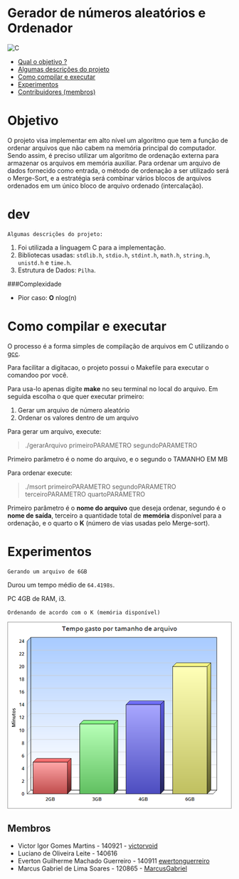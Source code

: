 # Gerador de números aleatórios e Ordenador

![C](https://img.shields.io/badge/language-c-green.svg?style=flat-square)

- [Qual o objetivo ?](#objetivo)
- [Algumas descrições do projeto](#dev)
- [Como compilar e executar](#como-compilar-e-executar)
- [Experimentos](#experimentos)
- [Contribuidores (membros)](#membros)

# Objetivo

O projeto visa implementar em alto nível um algoritmo que tem a função de ordenar arquivos que não cabem na memória principal do computador. Sendo assim, é preciso utilizar um algoritmo de ordenação externa para armazenar os arquivos em memória auxiliar. Para ordenar um arquivo de dados fornecido como entrada, o método de ordenação a ser utilizado será o Merge-Sort, e a estratégia será combinar vários blocos de arquivos ordenados em um único bloco de arquivo ordenado (intercalação).

# dev

    Algumas descrições do projeto:

1. Foi utilizada a linguagem C para a implementação.
2. Bibliotecas usadas: `stdlib.h`, `stdio.h`, `stdint.h`, `math.h`, `string.h`, `unistd.h` e `time.h`.
3. Estrutura de Dados: `Pilha`.

###Complexidade

- Pior caso: **O** nlog(n)

# Como compilar e executar

O processo é a forma simples de compilação de arquivos em C utilizando o [gcc](https://gcc.gnu.org/).

Para facilitar a digitacao, o projeto possui o Makefile para executar o comandoo por você.

Para usa-lo apenas digite **make** no seu terminal no local do arquivo. Em seguida escolha o que quer executar primeiro:

1. Gerar um arquivo de número aleatório
2. Ordenar os valores dentro de um arquivo

Para gerar um arquivo, execute:

> ./gerarArquivo primeiroPARAMETRO segundoPARAMETRO

Primeiro parâmetro é o nome do arquivo, e o segundo o TAMANHO EM MB

Para ordenar execute:

> ./msort primeiroPARAMETRO segundoPARAMETRO terceiroPARAMETRO quartoPARAMETRO

Primeiro parâmetro é o **nome do arquivo** que deseja ordenar, segundo é o **nome de saída**, terceiro a quantidade total de **memória** disponível para a ordenação, e o quarto o **K** (número de vias usadas pelo Merge-sort).

# Experimentos

    Gerando um arquivo de 6GB

Durou um tempo médio de ``64.4198s``. 

PC 4GB de RAM, i3.

    Ordenando de acordo com o K (memória disponível)

![](https://raw.githubusercontent.com/VictorVoid/gerador-e-ordenador/master/res/graficodetempo.png)

Membros
----
- Victor Igor Gomes Martins - 140921 - [victorvoid](https://github.com/VictorVoid)
- Luciano de Oliveira Leite - 140616 
- Everton Guilherme Machado Guerreiro - 140911 [ewertonguerreiro](https://github.com/evertonguerreiro)
- Marcus Gabriel de Lima Soares - 120865 - [MarcusGabriel](https://github.com/MarcusGabriel)
